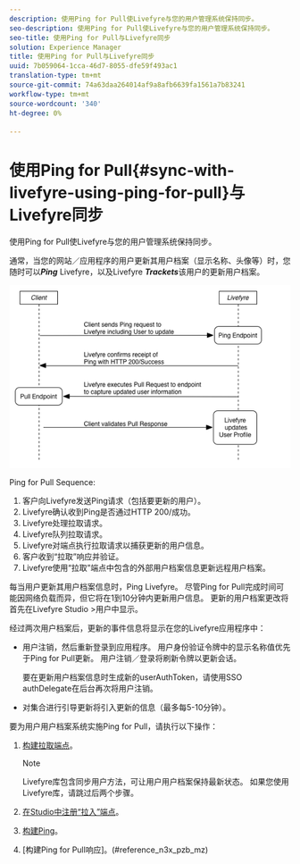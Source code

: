 ```yaml
---
description: 使用Ping for Pull使Livefyre与您的用户管理系统保持同步。
seo-description: 使用Ping for Pull使Livefyre与您的用户管理系统保持同步。
seo-title: 使用Ping for Pull与Livefyre同步
solution: Experience Manager
title: 使用Ping for Pull与Livefyre同步
uuid: 7b059064-1cca-46d7-8055-dfe59f493ac1
translation-type: tm+mt
source-git-commit: 74a63daa264014af9a8afb6639fa1561a7b83241
workflow-type: tm+mt
source-wordcount: '340'
ht-degree: 0%

---
```



# 使用Ping for Pull{#sync-with-livefyre-using-ping-for-pull}与Livefyre同步

使用Ping for Pull使Livefyre与您的用户管理系统保持同步。

通常，当您的网站／应用程序的用户更新其用户档案（显示名称、头像等）时，您随时可以&#x200B;***Ping*** Livefyre，以及Livefyre ***Trackets***&#x200B;该用户的更新用户档案。

![](assets/Ping-for-Pull.png)

Ping for Pull Sequence:

1. 客户向Livefyre发送Ping请求（包括要更新的用户）。
1. Livefyre确认收到Ping是否通过HTTP 200/成功。
1. Livefyre处理拉取请求。
1. Livefyre队列拉取请求。
1. Livefyre对端点执行拉取请求以捕获更新的用户信息。
1. 客户收到“拉取”响应并验证。
1. Livefyre使用“拉取”端点中包含的外部用户档案信息更新远程用户档案。

每当用户更新其用户档案信息时，Ping Livefyre。 尽管Ping for Pull完成时间可能因网络负载而异，但它将在1到10分钟内更新用户信息。 更新的用户档案更改将首先在Livefyre Studio >用户中显示。

经过两次用户档案后，更新的事件信息将显示在您的Livefyre应用程序中：

* 用户注销，然后重新登录到应用程序。 用户身份验证令牌中的显示名称值优先于Ping for Pull更新。 用户注销／登录将刷新令牌以更新会话。

   要在更新用户档案信息时生成新的userAuthToken，请使用SSO authDelegate在后台再次将用户注销。

* 对集合进行引导更新将引入更新的信息（最多每5-10分钟）。

要为用户用户档案系统实施Ping for Pull，请执行以下操作：

1. [构建拉取端点](#t_build_the_pull_endpoint)。

   >[!NOTE]
   >
   >Livefyre库包含同步用户方法，可让用户用户档案保持最新状态。 如果您使用Livefyre库，请跳过后两个步骤。

1. [在Studio中注册“拉入”端点](#register_the_endpoint_with_studio)。
1. [构建Ping](#t_build_the_ping)。
1. [构建Ping for Pull响应]。(#reference_n3x_pzb_mz)
